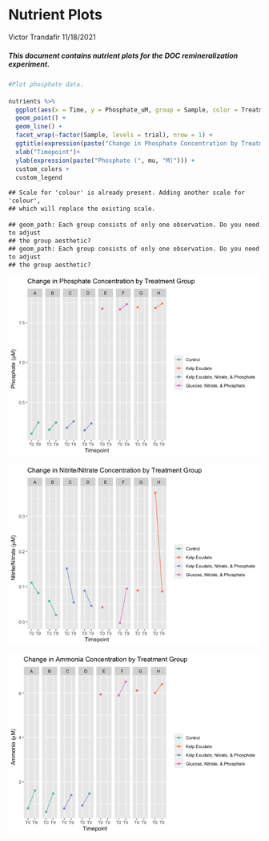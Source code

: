Nutrient Plots
================
Victor Trandafir
11/18/2021

##### This document contains nutrient plots for the DOC remineralization experiment.

``` r
#Plot phosphate data.

nutrients %>%
  ggplot(aes(x = Time, y = Phosphate_uM, group = Sample, color = Treatment)) +
  geom_point() +
  geom_line() +
  facet_wrap(~factor(Sample, levels = trial), nrow = 1) +
  ggtitle(expression(paste("Change in Phosphate Concentration by Treatment Group"))) +
  xlab("Timepoint")+
  ylab(expression(paste("Phosphate (", mu, "M)"))) +
  custom_colors +
  custom_legend
```

    ## Scale for 'colour' is already present. Adding another scale for 'colour',
    ## which will replace the existing scale.

    ## geom_path: Each group consists of only one observation. Do you need to adjust
    ## the group aesthetic?
    ## geom_path: Each group consists of only one observation. Do you need to adjust
    ## the group aesthetic?

![](2021_nutrient_plots_files/figure-gfm/unnamed-chunk-3-1.png)<!-- -->

![](2021_nutrient_plots_files/figure-gfm/unnamed-chunk-4-1.png)<!-- -->

![](2021_nutrient_plots_files/figure-gfm/unnamed-chunk-5-1.png)<!-- -->
